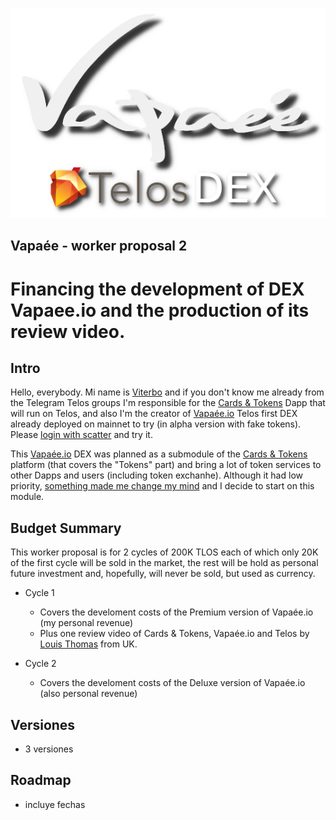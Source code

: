 ![vapaee-telos-dex-shadow.png](./images/vapaee-telos-dex-shadow.png)

Vapaée - worker proposal 2
--------------------------

# Financing the development of DEX Vapaee.io and the production of its review video.

## Intro

Hello, everybody. Mi name is [Viterbo](https://steemit.com/introduceyourself/@viterbo/i-am-an-entrepreneur-and-i-m-going-to-build-a-dapp-over-eos) and if you don't know me already from the Telegram Telos groups I'm responsible for the [Cards & Tokens](http://cardsandtokens.com) Dapp that will run on Telos, and also I'm the creator of [Vapaée.io](https://vapaee.io) Telos first DEX already deployed on mainnet to try (in alpha version with fake tokens).    
Please [login with scatter](https://vapaee.io/exchange/account/) and try it.

This [Vapaée.io](https://vapaee.io) DEX was planned as a submodule of the [Cards & Tokens](http://cardsandtokens.com) platform (that covers the "Tokens" part) and bring a lot of token services to other Dapps and users (including token exchanhe). Although it had low priority, [something made me change my mind](https://steemit.com/telos/@viterbo/vapaee-first-telos-dex) and I decide to start on this module.

## Budget Summary

This worker proposal is for 2 cycles of 200K TLOS each of which only 20K of the first cycle will be sold in the market, the rest will be hold as personal future investment and, hopefully, will never be sold, but used as currency.

- Cycle 1
  - Covers the develoment costs of the Premium version of Vapaée.io (my personal revenue)
  - Plus one review video of Cards & Tokens, Vapaée.io and Telos by [Louis Thomas](https://www.youtube.com/channel/UCpceefaJ9vs4RYUTsO9Y3FA) from UK.

- Cycle 2
  - Covers the develoment costs of the Deluxe version of Vapaée.io (also personal revenue)



## Versiones
- 3 versiones

## Roadmap
- incluye fechas